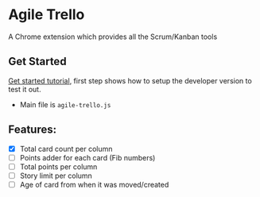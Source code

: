 # Agile Trello

A Chrome extension which provides all the Scrum/Kanban tools

## Get Started

[Get started tutorial](https://developer.chrome.com/extensions/getstarted), first step shows how to setup the developer version to test it out.

- Main file is `agile-trello.js`

## Features:

- [x] Total card count per column
- [ ] Points adder for each card (Fib numbers)
- [ ] Total points per column
- [ ] Story limit per column
- [ ] Age of card from when it was moved/created
